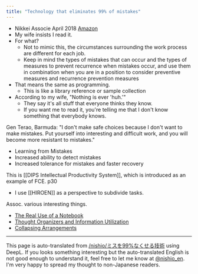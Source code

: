 ```yaml
---
title: "Technology that eliminates 99% of mistakes"
---
```


- Nikkei Associe April 2018 [Amazon](https://amzn.to/2GrZl8Q)
- My wife insists I read it.
- For what?
    - Not to mimic this, the circumstances surrounding the work process are different for each job.
    - Keep in mind the types of mistakes that can occur and the types of measures to prevent recurrence when mistakes occur, and use them in combination when you are in a position to consider preventive measures and recurrence prevention measures
- That means the same as programming.
    - This is like a library reference or sample collection
- According to my wife, "Nothing is ever 'huh.'"
    - They say it's all stuff that everyone thinks they know.
    - If you want me to read it, you're telling me that I don't know something that everybody knows.

Gen Terao, Barmuda: "I don't make safe choices because I don't want to make mistakes. Put yourself into interesting and difficult work, and you will become more resistant to mistakes."
- Learning from Mistakes
- Increased ability to detect mistakes
- Increased tolerance for mistakes and faster recovery

This is [[DIPS Intellectual Productivity System]], which is introduced as an example of FCE. p30
- I use [[HIROEN]] as a perspective to subdivide tasks.


Assoc. various interesting things.
- [The Real Use of a Notebook](https://amzn.to/2EaHygp)
- [Thought Organizers and Information Utilization](https://amzn.to/2pTqHKy)
- [Collapsing Arrangements](https://amzn.to/2GoxEgR)

---
This page is auto-translated from [/nishio/ミスを99%なくせる技術](https://scrapbox.io/nishio/ミスを99%なくせる技術) using DeepL. If you looks something interesting but the auto-translated English is not good enough to understand it, feel free to let me know at [@nishio_en](https://twitter.com/nishio_en). I'm very happy to spread my thought to non-Japanese readers.